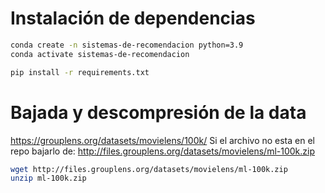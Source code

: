 # Instalación de dependencias
```bash
conda create -n sistemas-de-recomendacion python=3.9
conda activate sistemas-de-recomendacion

pip install -r requirements.txt
```

# Bajada y descompresión de la data
https://grouplens.org/datasets/movielens/100k/
Si el archivo no esta en el repo bajarlo de: http://files.grouplens.org/datasets/movielens/ml-100k.zip
 ```bash
 wget http://files.grouplens.org/datasets/movielens/ml-100k.zip
 unzip ml-100k.zip
 ```